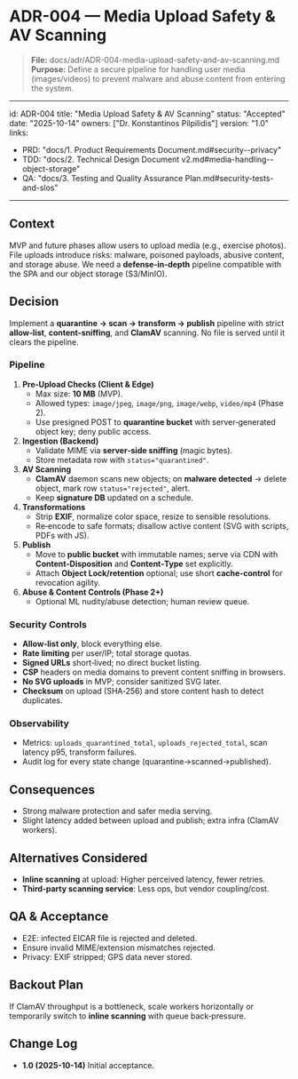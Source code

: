 # ADR-004 — Media Upload Safety & AV Scanning

> **File:** docs/adr/ADR-004-media-upload-safety-and-av-scanning.md  
> **Purpose:** Define a secure pipeline for handling user media (images/videos) to prevent malware and abuse content from entering the system.

---

id: ADR-004
title: "Media Upload Safety & AV Scanning"
status: "Accepted"
date: "2025-10-14"
owners: ["Dr. Konstantinos Pilpilidis"]
version: "1.0"
links:

- PRD: "docs/1. Product Requirements Document.md#security--privacy"
- TDD: "docs/2. Technical Design Document v2.md#media-handling--object-storage"
- QA: "docs/3. Testing and Quality Assurance Plan.md#security-tests-and-slos"

---

## Context

MVP and future phases allow users to upload media (e.g., exercise photos). File uploads introduce risks: malware, poisoned payloads, abusive content, and storage abuse. We need a **defense‑in‑depth** pipeline compatible with the SPA and our object storage (S3/MinIO).

## Decision

Implement a **quarantine → scan → transform → publish** pipeline with strict **allow‑list**, **content‑sniffing**, and **ClamAV** scanning. No file is served until it clears the pipeline.

### Pipeline

1. **Pre‑Upload Checks (Client & Edge)**
   - Max size: **10 MB** (MVP).
   - Allowed types: `image/jpeg`, `image/png`, `image/webp`, `video/mp4` (Phase 2).
   - Use presigned POST to **quarantine bucket** with server‑generated object key; deny public access.
2. **Ingestion (Backend)**
   - Validate MIME via **server‑side sniffing** (magic bytes).
   - Store metadata row with `status="quarantined"`.
3. **AV Scanning**
   - **ClamAV** daemon scans new objects; on **malware detected** → delete object, mark row `status="rejected"`, alert.
   - Keep **signature DB** updated on a schedule.
4. **Transformations**
   - Strip **EXIF**, normalize color space, resize to sensible resolutions.
   - Re‑encode to safe formats; disallow active content (SVG with scripts, PDFs with JS).
5. **Publish**
   - Move to **public bucket** with immutable names; serve via CDN with **Content‑Disposition** and **Content‑Type** set explicitly.
   - Attach **Object Lock/retention** optional; use short **cache‑control** for revocation agility.
6. **Abuse & Content Controls (Phase 2+)**
   - Optional ML nudity/abuse detection; human review queue.

### Security Controls

- **Allow‑list only**, block everything else.
- **Rate limiting** per user/IP; total storage quotas.
- **Signed URLs** short‑lived; no direct bucket listing.
- **CSP** headers on media domains to prevent content sniffing in browsers.
- **No SVG uploads** in MVP; consider sanitized SVG later.
- **Checksum** on upload (SHA‑256) and store content hash to detect duplicates.

### Observability

- Metrics: `uploads_quarantined_total`, `uploads_rejected_total`, scan latency p95, transform failures.
- Audit log for every state change (quarantine→scanned→published).

## Consequences

- Strong malware protection and safer media serving.
- Slight latency added between upload and publish; extra infra (ClamAV workers).

## Alternatives Considered

- **Inline scanning** at upload: Higher perceived latency, fewer retries.
- **Third‑party scanning service**: Less ops, but vendor coupling/cost.

## QA & Acceptance

- E2E: infected EICAR file is rejected and deleted.
- Ensure invalid MIME/extension mismatches rejected.
- Privacy: EXIF stripped; GPS data never stored.

## Backout Plan

If ClamAV throughput is a bottleneck, scale workers horizontally or temporarily switch to **inline scanning** with queue back‑pressure.

## Change Log

- **1.0 (2025-10-14)** Initial acceptance.
